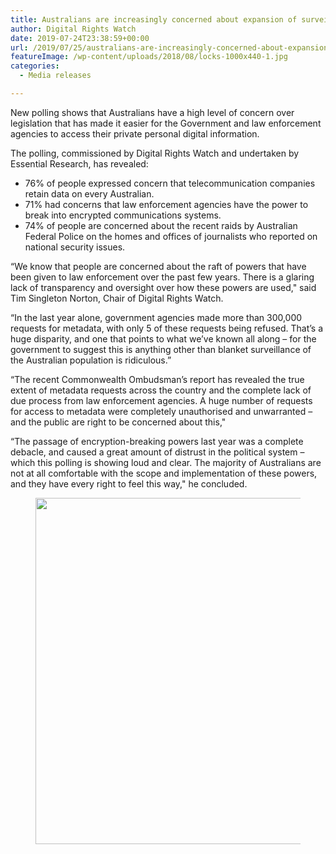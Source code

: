 ```yaml
---
title: Australians are increasingly concerned about expansion of surveillance powers
author: Digital Rights Watch
date: 2019-07-24T23:38:59+00:00
url: /2019/07/25/australians-are-increasingly-concerned-about-expansion-of-surveillance-powers/
featureImage: /wp-content/uploads/2018/08/locks-1000x440-1.jpg
categories:
  - Media releases

---
```

New polling shows that Australians have a high level of concern over legislation that has made it easier for the Government and law enforcement agencies to access their private personal digital information.

The polling, commissioned by Digital Rights Watch and undertaken by Essential Research, has revealed:

  * 76% of people expressed concern that telecommunication companies retain data on every Australian.
  * 71% had concerns that law enforcement agencies have the power to break into encrypted communications systems.
  * 74% of people are concerned about the recent raids by Australian Federal Police on the homes and offices of journalists who reported on national security issues.

&#8220;We know that people are concerned about the raft of powers that have been given to law enforcement over the past few years. There is a glaring lack of transparency and oversight over how these powers are used," said Tim Singleton Norton, Chair of Digital Rights Watch.

&#8220;In the last year alone, government agencies made more than 300,000 requests for metadata, with only 5 of these requests being refused. That&#8217;s a huge disparity, and one that points to what we&#8217;ve known all along &#8211; for the government to suggest this is anything other than blanket surveillance of the Australian population is ridiculous.&#8221;

&#8220;The recent Commonwealth Ombudsman&#8217;s report has revealed the true extent of metadata requests across the country and the complete lack of due process from law enforcement agencies. A huge number of requests for access to metadata were completely unauthorised and unwarranted &#8211; and the public are right to be concerned about this,"

&#8220;The passage of encryption-breaking powers last year was a complete debacle, and caused a great amount of distrust in the political system &#8211; which this polling is showing loud and clear. The majority of Australians are not at all comfortable with the scope and implementation of these powers, and they have every right to feel this way," he concluded.<figure class="wp-block-image">

<img loading="lazy" decoding="async" width="1024" height="554" src="/wp-content/uploads/2019/07/Screen-Shot-2019-07-25-at-9.37.51-am-1024x554.png" alt="" class="wp-image-1720" srcset="/wp-content/uploads/2019/07/Screen-Shot-2019-07-25-at-9.37.51-am-1024x554.png 1024w, /wp-content/uploads/2019/07/Screen-Shot-2019-07-25-at-9.37.51-am-300x162.png 300w, /wp-content/uploads/2019/07/Screen-Shot-2019-07-25-at-9.37.51-am-768x415.png 768w, /wp-content/uploads/2019/07/Screen-Shot-2019-07-25-at-9.37.51-am-1536x831.png 1536w, /wp-content/uploads/2019/07/Screen-Shot-2019-07-25-at-9.37.51-am.png 1830w" sizes="(max-width: 1024px) 100vw, 1024px" /> </figure>
